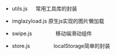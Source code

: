 - utils.js   　     常用工具库的封装

- imglazyload.js    原生js实现的图片懒加载  

- swipe.js  　　　　 移动端滑动组件  

- store.js  　　　　 localStorage简单的封装